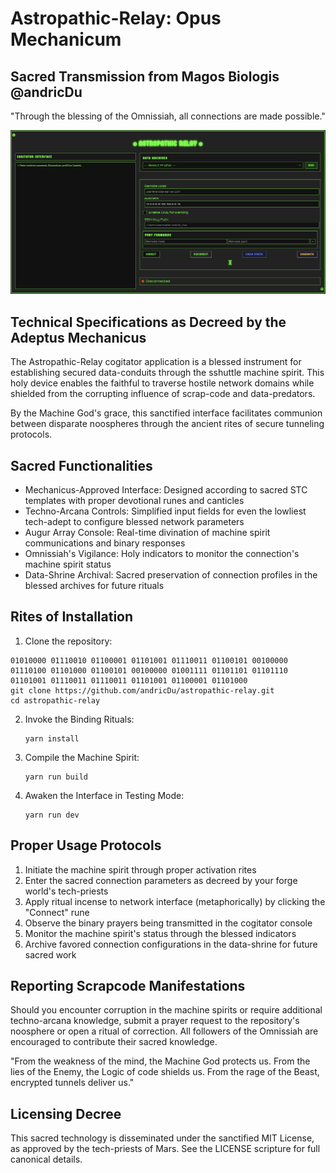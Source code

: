 # Astropathic-Relay: Opus Mechanicum

## Sacred Transmission from Magos Biologis @andricDu

"Through the blessing of the Omnissiah, all connections are made possible."

![screenshot](./docs/app_full.png)

## Technical Specifications as Decreed by the Adeptus Mechanicus

The Astropathic-Relay cogitator application is a blessed instrument for establishing secured data-conduits through the sshuttle machine spirit. This holy device enables the faithful to traverse hostile network domains while shielded from the corrupting influence of scrap-code and data-predators.

By the Machine God's grace, this sanctified interface facilitates communion between disparate noospheres through the ancient rites of secure tunneling protocols.

## Sacred Functionalities

- Mechanicus-Approved Interface: Designed according to sacred STC templates with proper devotional runes and canticles
- Techno-Arcana Controls: Simplified input fields for even the lowliest tech-adept to configure blessed network parameters
- Augur Array Console: Real-time divination of machine spirit communications and binary responses
- Omnissiah's Vigilance: Holy indicators to monitor the connection's machine spirit status
- Data-Shrine Archival: Sacred preservation of connection profiles in the blessed archives for future rituals

## Rites of Installation

1. Clone the repository:
```
01010000 01110010 01100001 01101001 01110011 01100101 00100000 01110100 01101000 01100101 00100000 01001111 01101101 01101110 01101001 01110011 01110011 01101001 01100001 01101000
git clone https://github.com/andricDu/astropathic-relay.git
cd astropathic-relay
```

2. Invoke the Binding Rituals:
   ```
   yarn install
   ```

3. Compile the Machine Spirit:
   ```
   yarn run build
   ```

4. Awaken the Interface in Testing Mode:
   ```
   yarn run dev
   ```

## Proper Usage Protocols

1. Initiate the machine spirit through proper activation rites
2. Enter the sacred connection parameters as decreed by your forge world's tech-priests
3. Apply ritual incense to network interface (metaphorically) by clicking the "Connect" rune
4. Observe the binary prayers being transmitted in the cogitator console
5. Monitor the machine spirit's status through the blessed indicators
6. Archive favored connection configurations in the data-shrine for future sacred work

## Reporting Scrapcode Manifestations

Should you encounter corruption in the machine spirits or require additional techno-arcana knowledge, submit a prayer request to the repository's noosphere or open a ritual of correction. All followers of the Omnissiah are encouraged to contribute their sacred knowledge.

"From the weakness of the mind, the Machine God protects us. From the lies of the Enemy, the Logic of code shields us. From the rage of the Beast, encrypted tunnels deliver us."

## Licensing Decree

This sacred technology is disseminated under the sanctified MIT License, as approved by the tech-priests of Mars. See the LICENSE scripture for full canonical details.
